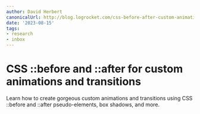 ```yaml
---
author: David Herbert
canonicalUrl: http://blog.logrocket.com/css-before-after-custom-animations-transitions/
date: '2023-08-15'
tags:
- research
- inbox
---
```


# CSS ::before and ::after for custom animations and transitions

Learn how to create gorgeous custom animations and transitions using CSS ::before and ::after pseudo-elements, box shadows, and more.